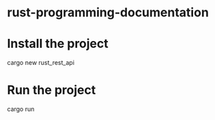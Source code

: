 # rust-programming-documentation

# Install the project
cargo new rust_rest_api
# Run the project
cargo run
